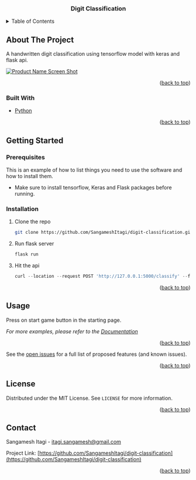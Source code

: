 <div id="top"></div>




<!-- PROJECT SHIELDS -->
<!--
*** I'm using markdown "reference style" links for readability.
*** Reference links are enclosed in brackets [ ] instead of parentheses ( ).
*** See the bottom of this document for the declaration of the reference variables
*** for contributors-url, forks-url, etc. This is an optional, concise syntax you may use.
*** https://www.markdownguide.org/basic-syntax/#reference-style-links
-->

<!-- PROJECT LOGO -->
<br />
<div align="center">
  <a href="https://github.com/SangameshItagi/digit-classification">
  </a>

<h3 align="center">Digit Classification</h3>
</div>



<!-- TABLE OF CONTENTS -->
<details>
  <summary>Table of Contents</summary>
  <ol>
    <li>
      <a href="#about-the-project">About The Project</a>
      <ul>
        <li><a href="#built-with">Built With</a></li>
      </ul>
    </li>
    <li>
      <a href="#getting-started">Getting Started</a>
      <ul>
        <li><a href="#prerequisites">Prerequisites</a></li>
        <li><a href="#installation">Installation</a></li>
      </ul>
    </li>
    <li><a href="#usage">Usage</a></li>
    <li><a href="#roadmap">Roadmap</a></li>
    <li><a href="#contributors">Contributing</a></li>
    <li><a href="#license">License</a></li>
    <li><a href="#contact">Contact</a></li>
    <li><a href="#acknowledgments">Acknowledgments</a></li>
  </ol>
</details>



<!-- ABOUT THE PROJECT -->
## About The Project
A handwritten digit classification using tensorflow model with keras and flask api.



[![Product Name Screen Shot][product-screenshot]](https://example.com)

<p align="right">(<a href="#top">back to top</a>)</p>



### Built With

* [Python](https://www.python.org/)

<p align="right">(<a href="#top">back to top</a>)</p>



<!-- GETTING STARTED -->
## Getting Started

### Prerequisites

This is an example of how to list things you need to use the software and how to install them.
* Make sure to install tensorflow, Keras and Flask packages before running.

### Installation

1. Clone the repo
   ```sh
   git clone https://github.com/SangameshItagi/digit-classification.git
   ```
2. Run flask server
   ```sh
   flask run
   ```
3. Hit the api
   ```js
   curl --location --request POST 'http://127.0.0.1:5000/classify' --form 'image=@"Path to file"'
   ```

<p align="right">(<a href="#top">back to top</a>)</p>



<!-- USAGE EXAMPLES -->
## Usage

Press on start game button in the starting page.

_For more examples, please refer to the [Documentation](https://www.originguesser.com)_

<p align="right">(<a href="#top">back to top</a>)</p>


See the [open issues](https://github.com/SangameshItagi/digit-classification/issues) for a full list of proposed features (and known issues).

<p align="right">(<a href="#top">back to top</a>)</p>


<!-- LICENSE -->
## License

Distributed under the MIT License. See `LICENSE` for more information.

<p align="right">(<a href="#top">back to top</a>)</p>



<!-- CONTACT -->
## Contact
Sangamesh Itagi - itagi.sangamesh@gmail.com

Project Link: [https://github.com/SangameshItagi/digit-classification](https://github.com/SangameshItagi/digit-classification)

<p align="right">(<a href="#top">back to top</a>)</p>

<!-- MARKDOWN LINKS & IMAGES -->
<!-- https://www.markdownguide.org/basic-syntax/#reference-style-links -->
[contributors-shield]: https://img.shields.io/github/contributors/SangameshItagi/digit-classification.svg?style=for-the-badge
[contributors-url]: https://github.com/SangameshItagi/digit-classification/graphs/contributors
[forks-shield]: https://img.shields.io/github/forks/SangameshItagi/digit-classification.svg?style=for-the-badge
[forks-url]: https://github.com/SangameshItagi/digit-classification/network/members
[stars-shield]: https://img.shields.io/github/stars/SangameshItagi/digit-classification.svg?style=for-the-badge
[stars-url]: https://github.com/SangameshItagi/digit-classification/stargazers
[issues-shield]: https://img.shields.io/github/issues/SangameshItagi/digit-classification.svg?style=for-the-badge
[issues-url]: https://github.com/SangameshItagi/digit-classification/issues
[license-shield]: https://img.shields.io/github/license/SangameshItagi/digit-classification.svg?style=for-the-badge
[license-url]: https://github.com/SangameshItagi/digit-classification/blob/master/LICENSE.txt
[linkedin-shield]: https://img.shields.io/badge/-LinkedIn-black.svg?style=for-the-badge&logo=linkedin&colorB=555
[linkedin-url]: https://linkedin.com/in/linkedin_username
[product-screenshot]: images/screenshot.png
[wireframe-url]: https://github.com/SangameshItagi/digit-classification/tree/main/Wireframes
[wireframe-shield]: https://img.shields.io/badge/%20%20%20-Wireframe-red
